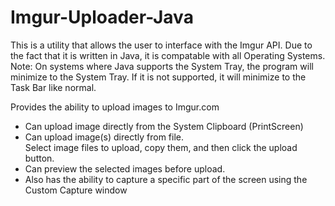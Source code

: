 Imgur-Uploader-Java
===================
This is a utility that allows the user to interface with the Imgur API.
Due to the fact that it is written in Java, it is compatable with all Operating Systems.
<br>Note: On systems where Java supports the System Tray, the program will minimize to the System Tray.
If it is not supported, it will minimize to the Task Bar like normal.

Provides the ability to upload images to Imgur.com
<ul>
  <li>Can upload image directly from the System Clipboard (PrintScreen)</li>
  <li>Can upload image(s) directly from file.
    <br>Select image files to upload, copy them, and then click the upload button.
  </li>
  <li>Can preview the selected images before upload.</li>
  <li>Also has the ability to capture a specific part of the screen using the Custom Capture window</li>
</ul>
